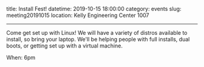 title: Install Fest! 
datetime: 2019-10-15 18:00:00
category: events
slug: meeting20191015
location: Kelly Engineering Center 1007

---
Come get set up with Linux! We will have a variety of distros available to install, so bring your laptop. We'll be helping people with full installs, dual boots, or getting set up with a virtual machine.

When: 6pm
